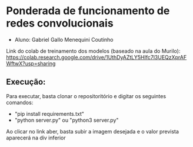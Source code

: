 # Ponderada de funcionamento de redes convolucionais

- Aluno: Gabriel Gallo Menequini Coutinho

Link do colab de treinamento dos modelos (baseado na aula do Murilo): https://colab.research.google.com/drive/1UthDyAZtLY5HIfc7l3UEQzXprAFWftwX?usp=sharing

## Execução:

Para executar, basta clonar o repositoritório e digitar os seguintes comandos:
- "pip install requirements.txt"
- "python server.py" ou "python3 server.py"

Ao clicar no link aber, basta subir a imagem desejada e o valor prevista aparecerá na div inferior 
